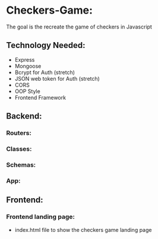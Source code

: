 # Checkers-Game:
The goal is the recreate the game of checkers in Javascript

## Technology Needed:
- Express
- Mongoose
- Bcrypt for Auth (stretch)
- JSON web token for Auth (stretch)
- CORS
- OOP Style
- Frontend Framework

## Backend:

### Routers:

### Classes:

### Schemas:

### App:

## Frontend:

### Frontend landing page:
- index.html file to show the checkers game landing page

